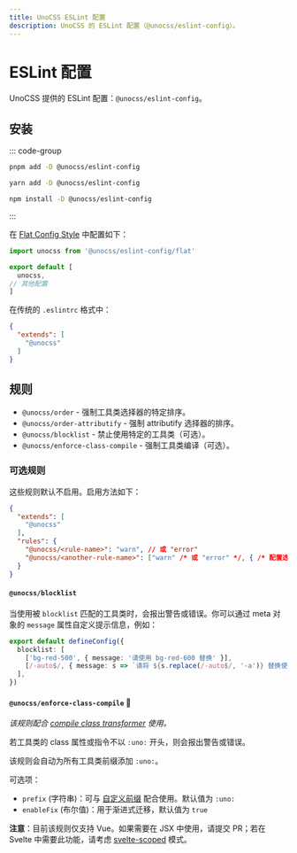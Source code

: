 ```yaml
---
title: UnoCSS ESLint 配置
description: UnoCSS 的 ESLint 配置（@unocss/eslint-config）。
---
```


# ESLint 配置

UnoCSS 提供的 ESLint 配置：`@unocss/eslint-config`。

## 安装

::: code-group

```bash [pnpm]
pnpm add -D @unocss/eslint-config
```

```bash [yarn]
yarn add -D @unocss/eslint-config
```

```bash [npm]
npm install -D @unocss/eslint-config
```

:::

在 [Flat Config Style](https://eslint.org/docs/latest/use/configure/configuration-files-new) 中配置如下：

```js [eslint.config.js]
import unocss from '@unocss/eslint-config/flat'

export default [
  unocss,
// 其他配置
]
```

在传统的 `.eslintrc` 格式中：

```json [.eslintrc]
{
  "extends": [
    "@unocss"
  ]
}
```

## 规则

- `@unocss/order` - 强制工具类选择器的特定排序。
- `@unocss/order-attributify` - 强制 attributify 选择器的排序。
- `@unocss/blocklist` - 禁止使用特定的工具类（可选）。
- `@unocss/enforce-class-compile` - 强制工具类编译（可选）。

### 可选规则

这些规则默认不启用。启用方法如下：

```json [.eslintrc]
{
  "extends": [
    "@unocss"
  ],
  "rules": {
    "@unocss/<rule-name>": "warn", // 或 "error"
    "@unocss/<another-rule-name>": ["warn" /* 或 "error" */, { /* 配置选项 */ }]
  }
}
```

#### `@unocss/blocklist`

当使用被 `blocklist` 匹配的工具类时，会报出警告或错误。你可以通过 meta 对象的 `message` 属性自定义提示信息，例如：

```ts [unocss.config.ts]
export default defineConfig({
  blocklist: [
    ['bg-red-500', { message: '请使用 bg-red-600 替换' }],
    [/-auto$/, { message: s => `请将 ${s.replace(/-auto$/, '-a')} 替换使用` }],
  ],
})
```

#### `@unocss/enforce-class-compile` :wrench:

_该规则配合 [compile class transformer](https://unocss.dev/transformers/compile-class) 使用。_

若工具类的 class 属性或指令不以 `:uno:` 开头，则会报出警告或错误。

该规则会自动为所有工具类前缀添加 `:uno:`。

可选项：

- `prefix` (字符串)：可与 [自定义前缀](https://github.com/unocss/unocss/blob/main/packages-presets/transformer-compile-class/src/index.ts#L34) 配合使用。默认值为 `:uno:`
- `enableFix` (布尔值)：用于渐进式迁移，默认值为 `true`

**注意**：目前该规则仅支持 Vue。如果需要在 JSX 中使用，请提交 PR；若在 Svelte 中需要此功能，请考虑 [svelte-scoped](https://unocss.dev/integrations/svelte-scoped) 模式。
